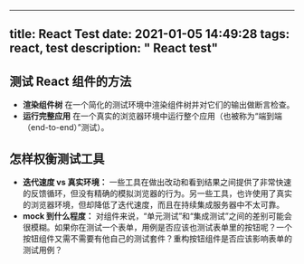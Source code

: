 
---
title: React Test
date: 2021-01-05 14:49:28
tags: react, test
description: " React test"
---

## 测试 React 组件的方法
-   **渲染组件树**  在一个简化的测试环境中渲染组件树并对它们的输出做断言检查。
-   **运行完整应用**  在一个真实的浏览器环境中运行整个应用（也被称为“端到端（end-to-end）”测试）。

## 怎样权衡测试工具
-   **迭代速度 vs 真实环境：**  一些工具在做出改动和看到结果之间提供了非常快速的反馈循环，但没有精确的模拟浏览器的行为。另一些工具，也许使用了真实的浏览器环境，但却降低了迭代速度，而且在持续集成服务器中不太可靠。
-   **mock 到什么程度：**  对组件来说，“单元测试”和“集成测试”之间的差别可能会很模糊。如果你在测试一个表单，用例是否应该也测试表单里的按钮呢？一个按钮组件又需不需要有他自己的测试套件？重构按钮组件是否应该影响表单的测试用例？


